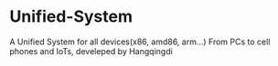 # Unified-System
A Unified System for all devices(x86, amd86, arm...) From PCs to cell phones and IoTs, develeped by Hangqingdi
